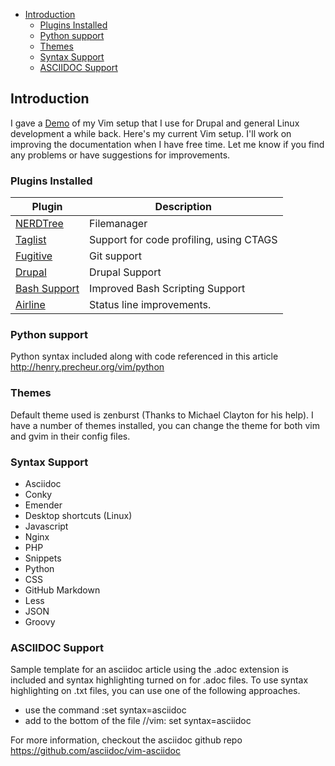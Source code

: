 
<!-- vim-markdown-toc GFM -->
* [Introduction](#introduction)
  * [Plugins Installed](#plugins-installed)
  * [Python support](#python-support)
  * [Themes](#themes)
  * [Syntax Support](#syntax-support)
  * [ASCIIDOC Support](#asciidoc-support)

<!-- vim-markdown-toc -->

<a name="introduction"></a>

## Introduction

I gave a [Demo](http://bit.ly/drupal-development-with-vim) of my Vim setup that I use for Drupal and general Linux development a while back. Here's my current Vim setup. I'll work on improving the documentation when I have free time. Let me know if you find any problems or have suggestions for improvements. 

### Plugins Installed

| Plugin   | Description|
|-------------|------------------------------------------------------------------------------------------------|
| [NERDTree](http://www.vim.org/scripts/script.php?script_id=1658)| Filemanager                                |
| [Taglist](http://www.vim.org/scripts/script.php?script_id=273)  | Support for code profiling, using CTAGS    |
| [Fugitive](http://www.vim.org/scripts/script.php?script_id=2975)| Git support                                |
| [Drupal](http://drupal.org/node/1389006)                        | Drupal Support                             |
| [Bash Support](http://www.vim.org/scripts/script.php?script_id=365)| Improved Bash Scripting  Support        |
| [Airline](http://www.vim.org/scripts/script.php?script_id=4661)| Status line improvements.                   |


<a name="python"></a>

### Python support

Python syntax included along with code referenced in this article  http://henry.precheur.org/vim/python


<a name="themes"></a>

### Themes
Default theme used is zenburst (Thanks to Michael Clayton for his help). I have a number of themes installed, you can change the theme for both vim and gvim in their config files.


<a name="syntax"></a>

### Syntax Support

* Asciidoc
* Conky
* Emender
* Desktop shortcuts (Linux)
* Javascript
* Nginx
* PHP
* Snippets
* Python
* CSS
* GitHub Markdown
* Less
* JSON
* Groovy

### ASCIIDOC Support
Sample template for an asciidoc article using the .adoc extension is included and syntax highlighting turned on for .adoc files. To use syntax highlighting on .txt files, you can use one of the following approaches.

* use the command :set syntax=asciidoc
* add to the bottom of the file  //vim: set syntax=asciidoc

For more information, checkout the asciidoc github repo https://github.com/asciidoc/vim-asciidoc
